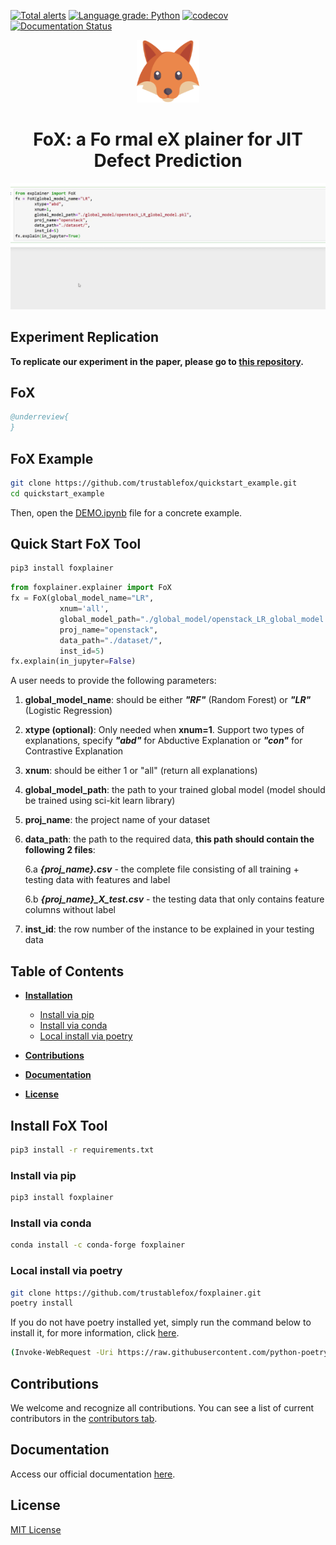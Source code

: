 [![Total alerts](https://img.shields.io/lgtm/alerts/g/trustablefox/foxplainer.svg?logo=lgtm&logoWidth=18)](https://lgtm.com/projects/g/trustablefox/foxplainer/alerts/)
[![Language grade: Python](https://img.shields.io/lgtm/grade/python/g/trustablefox/foxplainer.svg?logo=lgtm&logoWidth=18)](https://lgtm.com/projects/g/trustablefox/foxplainer/context:python)
[![codecov](https://codecov.io/gh/trustablefox/foxplainer/branch/main/graph/badge.svg?token=SvHpnT1Sey)](https://codecov.io/gh/trustablefox/foxplainer)[![Documentation Status](https://readthedocs.org/projects/foxplainer/badge/?version=latest)](https://foxplainer.readthedocs.io/en/latest/?badge=latest)

<p align="center">
<img src="img/new_logo.png" width="100" height="100">
 
<div align="center">
<h1>
    <b>
     FoX: a Fo rmal eX plainer for JIT Defect Prediction
    </b>
</h1>
</div>

</p>

![FoX demo](./img/fox_demo.gif)

## Experiment Replication
**To replicate our experiment in the paper, please go to [this repository](https://github.com/trustablefox/exp_replication).**

## FoX 

```bibtex
@underreview{
}
```

## FoX Example

```bash
git clone https://github.com/trustablefox/quickstart_example.git
cd quickstart_example
```
Then, open the [DEMO.ipynb](https://github.com/trustablefox/quickstart_example/blob/main/DEMO.ipynb) file for a concrete example.

## Quick Start FoX Tool

```bash
pip3 install foxplainer
```

```python
from foxplainer.explainer import FoX
fx = FoX(global_model_name="LR", 
           xnum='all', 
           global_model_path="./global_model/openstack_LR_global_model.pkl", 
           proj_name="openstack", 
           data_path="./dataset/",
           inst_id=5)
fx.explain(in_jupyter=False)
```

A user needs to provide the following parameters:
1. **global_model_name**: should be either ***"RF"*** (Random Forest) or ***"LR"*** (Logistic Regression)
2. **xtype (optional)**: Only needed when **xnum=1**. Support two types of explanations, specify ***"abd"*** for Abductive Explanation or ***"con"*** for Contrastive Explanation
3. **xnum**: should be either 1 or "all" (return all explanations)
4. **global_model_path**: the path to your trained global model (model should be trained using sci-kit learn library)
5. **proj_name**: the project name of your dataset
6. **data_path**: the path to the required data, **this path should contain the following 2 files**:
   
   6.a ***{proj_name}.csv*** - the complete file consisting of all training + testing data with features and label
   
   6.b ***{proj_name}_X_test.csv*** - the testing data that only contains feature columns without label  

7. **inst_id**: the row number of the instance to be explained in your testing data

## Table of Contents

* **[Installation](#installation-fox-tool)**
  * [Install via pip](#install-via-pip)
  * [Install via conda](#install-via-conda)
  * [Local install via poetry](#local-install-via-poetry)

* **[Contributions](#contributions)**

* **[Documentation](#documentation)**

* **[License](#license)**

## Install FoX Tool
```bash
pip3 install -r requirements.txt
```

### Install via pip
```bash
pip3 install foxplainer
```

### Install via conda
```bash
conda install -c conda-forge foxplainer
```

### Local install via poetry
```bash
git clone https://github.com/trustablefox/foxplainer.git
poetry install
```
If you do not have poetry installed yet, simply run the command below to install it, for more information, click [here](https://python-poetry.org/docs/).
```bash
(Invoke-WebRequest -Uri https://raw.githubusercontent.com/python-poetry/poetry/master/get-poetry.py -UseBasicParsing).Content | python -
```

## Contributions

We welcome and recognize all contributions. You can see a list of current contributors in the [contributors tab](https://github.com/trustablefox/foxplainer/graphs/contributors).

## Documentation  
Access our official documentation [here](https://foxplainer.readthedocs.io/en/latest/?).

## License
[MIT License](https://github.com/trustablefox/foxplainer/blob/main/LICENSE)


